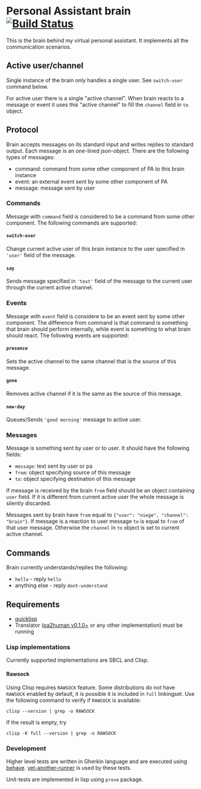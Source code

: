 # Personal Assistant brain [![Build Status](https://travis-ci.com/aragaer/pa_brain.svg?branch=master)](https://travis-ci.com/aragaer/pa_brain)

This is the brain behind my virtual personal assistant. It implements
all the communication scenarios.

## Active user/channel

Single instance of the brain only handles a single user. See
`switch-user` command below.

For active user there is a single "active channel". When brain reacts
to a message or event it uses this "active channel" to fill the
`channel` field in `to` object.

## Protocol

Brain accepts messages on its standard input and writes replies to
standard output. Each message is an one-lined json-object. There are
the following types of messages:

- command: command from some other component of PA to this brain instance
- event: an external event sent by some other component of PA
- message: message sent by user

### Commands

Message with `command` field is considered to be a command from some
other component. The following commands are supported:

#### `switch-user`

Change current active user of this brain instance to the user
specified in `'user'` field of the message.

#### `say`

Sends message specified in `'text'` field of the message to the
current user through the current active channel.

### Events

Message with `event` field is considere to be an event sent by some
other component. The difference from command is that command is
something that brain should perform internally, while event is
something to what brain should react. The following events are
supported:

#### `presence`

Sets the active channel to the same channel that is the source of this
message.

#### `gone`

Removes active channel if it is the same as the source of this
message.

#### `new-day`

Queues/Sends `'good morning'` message to active user.

### Messages

Message is something sent by user or to user. It should have the
following fields:

- `message`: text sent by user or pa
- `from`: object specifying source of this message
- `to`: object specifying destination of this message

If message is received by the brain `from` field should be an object
containing `user` field. If it is different from current active user
the whole message is silently discarded.

Messages sent by brain have `from` equal to `{"user": "niege",
"channel": "brain"}`. If message is a reaction to user message `to` is
equal to `from` of that user message. Otherwise the `channel` in `to`
object is set to current active channel.

## Commands
Brain currently understands/replies the following:

- `hello` - reply `hello`
- anything else - reply `dont-understand`

## Requirements

- [quicklisp](https://www.quicklisp.org/beta/)
- Translator ([pa2human v0.1.0+](https://github.com/aragaer/pa2human) or any other implementation) must be running

### Lisp implementations

Currently supported implementations are SBCL and Clisp.

#### Rawsock

Using Clisp requires `RAWSOCK` feature. Some distributions do not have
`RAWSOCK` enabled by default, it is possible it is included in `full`
linkingset. Use the following command to verify if `RAWSOCK` is available:

    clisp --version | grep -o RAWSOCK
	
If the result is empty, try

    clisp -K full --version | grep -o RAWSOCK


### Development

Higher level tests are written in Gherkin language and are executed
using [behave](https://behave.readthedocs.io/en/stable/).
[yet-another-runner](https://github.com/aragaer/runner) is used by
these tests.

Unit-tests are implemented in lisp using `prove` package.
